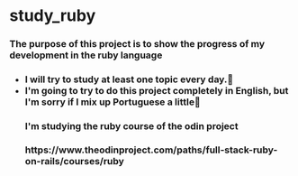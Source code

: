 # study_ruby

<h3>The purpose of this project is to show the progress of my development in the <strong>ruby language</strong><h3>

 <ul>
 <li>I will try to study at least one topic every day.🦾</li>
 <li>I'm going to try to do this project completely in English, but I'm sorry if I mix up Portuguese a little🙏</li.
 </ul>

<h4>I'm studying the ruby course of the odin project</h4> https://www.theodinproject.com/paths/full-stack-ruby-on-rails/courses/ruby
